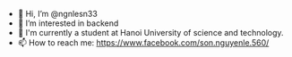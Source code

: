 - 👋 Hi, I’m @ngnlesn33
- 👀 I’m interested in backend 
- 🌱 I'm currently a student at Hanoi University of science and technology.
- 📫 How to reach me: https://www.facebook.com/son.nguyenle.560/

<!---
ngnlesn33/ngnlesn33 is a ✨ special ✨ repository because its `README.md` (this file) appears on your GitHub profile.
You can click the Preview link to take a look at your changes.
--->

